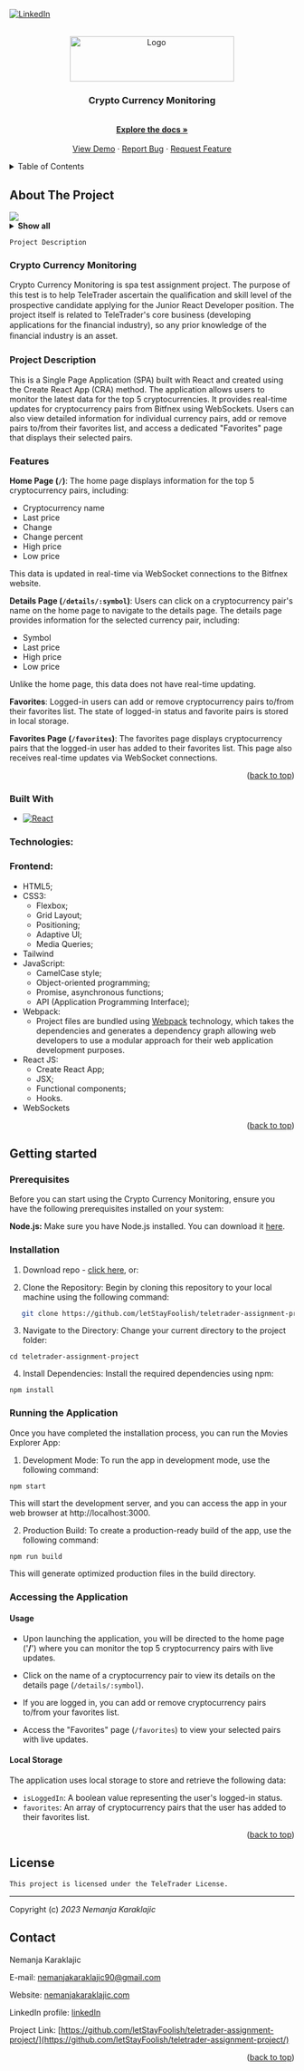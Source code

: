 [![LinkedIn][linkedin-shield]][linkedin-url]

<!-- PROJECT LOGO -->
<br />
<div align="center">
  <a href="https://www.teletrader.rs/">
    <img src="./src/assets/Header/Logo/logo.png" alt="Logo" width="290" height="80">
  </a>

<h3 align="center">Crypto Currency Monitoring</h3>

  <p align="center">
    <br />
    <a href="https://github.com/letStayFoolish/teletrader-assignment-project"><strong>Explore the docs »</strong></a>
    <br />
    <br />
    <a href="teletrader-assignment-project.vercel.app">View Demo</a>
    ·
    <a href="https://github.com/letStayFoolish/teletrader-assignment-project/issues">Report Bug</a>
    ·
    <a href="https://github.com/letStayFoolish/teletrader-assignment-project/issues">Request Feature</a>
  </p>
</div>



<!-- TABLE OF CONTENTS -->
<details>
  <summary>Table of Contents</summary>
  <ol>
    <li>
      <a href="#about-the-project">About The Project</a>
      <ul>
        <li><a href="#built-with">Built With</a></li>
      </ul>
    </li>
    <li>
      <a href="#getting-started">Getting Started</a>
      <ul>
        <li><a href="#prerequisites">Prerequisites</a></li>
        <li><a href="#installation">Installation</a></li>
      </ul>
    </li>
    <li><a href="#figma-design">Figma Design</a></li>
    <li><a href="#projects-checklists">Project's checklists</a></li>
    <li><a href="#license">License</a></li>
    <li><a href="#contact">Contact</a></li>
  </ol>
</details>



<!-- ABOUT THE PROJECT -->
## About The Project

<img src="./src/assets/screens/screen-01.png">
<details><summary><b>Show all</b></summary>
<img src="./src/assets/screens/screen-04.png">
<img src="./src/assets/screens/screen-02.png">
<img src="./src/assets/screens/screen-03.png">
</details>

`Project Description`

### Crypto Currency Monitoring

Crypto Currency Monitoring is spa test assignment project. The purpose of this test is to help TeleTrader ascertain the qualiﬁcation and skill level of the prospective candidate applying for the Junior React Developer position.
The project itself is related to TeleTrader's core business (developing applications for the ﬁnancial industry), so any prior knowledge of the ﬁnancial industry is an asset.

### Project Description
This is a Single Page Application (SPA) built with React and created using the Create React App (CRA) method. The application allows users to monitor the latest data for the top 5 cryptocurrencies. It provides real-time updates for cryptocurrency pairs from Bitfnex using WebSockets. Users can also view detailed information for individual currency pairs, add or remove pairs to/from their favorites list, and access a dedicated "Favorites" page that displays their selected pairs.

### Features

**Home Page (`/`)**: The home page displays information for the top 5 cryptocurrency pairs, including:

 - Cryptocurrency name
 - Last price
 - Change
 - Change percent
 - High price
 - Low price

This data is updated in real-time via WebSocket connections to the Bitfnex website.

**Details Page (`/details/:symbol`)**: Users can click on a cryptocurrency pair's name on the home page to navigate to the details page. The details page provides information for the selected currency pair, including:

 - Symbol
 - Last price
 - High price
 - Low price

Unlike the home page, this data does not have real-time updating.

**Favorites**: Logged-in users can add or remove cryptocurrency pairs to/from their favorites list. The state of logged-in status and favorite pairs is stored in local storage.

**Favorites Page (`/favorites`)**: The favorites page displays cryptocurrency pairs that the logged-in user has added to their favorites list. This page also receives real-time updates via WebSocket connections.

<p align="right">(<a href="#readme-top">back to top</a>)</p>



### Built With

* [![React][React.js]][React-url]

### Technologies:
### Frontend:

- HTML5;
- CSS3:
    - Flexbox;
    - Grid Layout;
    - Positioning;
    - Adaptive UI;
    - Media Queries;
- Tailwind
- JavaScript:
    - CamelCase style;
    - Object-oriented programming;
    - Promise, asynchronous functions;
    - API (Application Programming Interface);
- Webpack:
    - Project files are bundled using [Webpack](https://webpack.js.org/) technology, which takes the dependencies and generates a dependency graph allowing web developers to use a modular approach for their web application development purposes.
- React JS:
    - Create React App;
    - JSX;
    - Functional components;
    - Hooks.
- WebSockets

<p align="right">(<a href="#readme-top">back to top</a>)</p>

<!-- GETTING STARTED -->
<!-- USAGE EXAMPLES -->
## Getting started

### Prerequisites

Before you can start using the Crypto Currency Monitoring, ensure you have the following prerequisites installed on your system:

**Node.js:** Make sure you have Node.js installed. You can download it [here](https://nodejs.org/en).

### Installation

1. Download repo - [click here](https://github.com/letStayFoolish/teletrader-assignment-project), or:

2. Clone the Repository: Begin by cloning this repository to your local machine using the following command:
```sh
   git clone https://github.com/letStayFoolish/teletrader-assignment-project
```

3. Navigate to the Directory: Change your current directory to the project folder:
```ssh
cd teletrader-assignment-project
```
4. Install Dependencies: Install the required dependencies using npm:
```ssh
npm install
```

### Running the Application

Once you have completed the installation process, you can run the Movies Explorer App:
1. Development Mode: To run the app in development mode, use the following command:
```ssh
npm start
```
This will start the development server, and you can access the app in your web browser at http://localhost:3000.

2. Production Build: To create a production-ready build of the app, use the following command:
```ssh
npm run build
```
This will generate optimized production files in the build directory.


### Accessing the Application

#### Usage
 - Upon launching the application, you will be directed to the home page ('**/**') where you can monitor the top 5 cryptocurrency pairs with live updates.

 - Click on the name of a cryptocurrency pair to view its details on the details page (`/details/:symbol`).

 - If you are logged in, you can add or remove cryptocurrency pairs to/from your favorites list.

 - Access the "Favorites" page (`/favorites`) to view your selected pairs with live updates.

#### Local Storage
The application uses local storage to store and retrieve the following data:

 - `isLoggedIn`: A boolean value representing the user's logged-in status.
 - `favorites`: An array of cryptocurrency pairs that the user has added to their favorites list.

<p align="right">(<a href="#readme-top">back to top</a>)</p>

<!-- FIGMA -->

<!-- CHECKLISTS -->

<!-- LICENSE -->
## License

````
This project is licensed under the TeleTrader License.
````
<hr>

Copyright (c) _2023_ _Nemanja Karaklajic_



<!-- CONTACT -->
## Contact

Nemanja Karaklajic

E-mail: [nemanjakaraklajic90@gmail.com](mailto:nemanjakaraklajic90@gmail.com)

Website: [nemanjakaraklajic.com](https://chilicode.netlify.app/)

LinkedIn profile: [linkedIn](https://twitter.com/twitter_handle)

Project Link: [https://github.com/letStayFoolish/teletrader-assignment-project/](https://github.com/letStayFoolish/teletrader-assignment-project/)


<p align="right">(<a href="#readme-top">back to top</a>)</p>




<!-- MARKDOWN LINKS & IMAGES -->
<!-- https://www.markdownguide.org/basic-syntax/#reference-style-links -->
[contributors-shield]: https://img.shields.io/github/contributors/github_username/repo_name.svg?style=for-the-badge
[contributors-url]: https://github.com/github_username/repo_name/graphs/contributors
[forks-shield]: https://img.shields.io/github/forks/github_username/repo_name.svg?style=for-the-badge
[forks-url]: https://github.com/github_username/repo_name/network/members
[stars-shield]: https://img.shields.io/github/stars/github_username/repo_name.svg?style=for-the-badge
[stars-url]: https://github.com/github_username/repo_name/stargazers
[issues-shield]: https://img.shields.io/github/issues/github_username/repo_name.svg?style=for-the-badge
[issues-url]: https://github.com/github_username/repo_name/issues
[license-shield]: https://img.shields.io/github/license/github_username/repo_name.svg?style=for-the-badge
[license-url]: https://github.com/github_username/repo_name/blob/master/LICENSE.txt
[linkedin-shield]: https://img.shields.io/badge/-LinkedIn-black.svg?style=for-the-badge&logo=linkedin&colorB=555
[linkedin-url]: https://www.linkedin.com/in/nemanjakaraklajic30111990/
[product-screenshot]: images/screenshot.png
[Next.js]: https://img.shields.io/badge/next.js-000000?style=for-the-badge&logo=nextdotjs&logoColor=white
[Next-url]: https://nextjs.org/
[React.js]: https://img.shields.io/badge/React-20232A?style=for-the-badge&logo=react&logoColor=61DAFB
[React-url]: https://reactjs.org/
[Vue.js]: https://img.shields.io/badge/Vue.js-35495E?style=for-the-badge&logo=vuedotjs&logoColor=4FC08D
[Vue-url]: https://vuejs.org/
[Angular.io]: https://img.shields.io/badge/Angular-DD0031?style=for-the-badge&logo=angular&logoColor=white
[Angular-url]: https://angular.io/
[Svelte.dev]: https://img.shields.io/badge/Svelte-4A4A55?style=for-the-badge&logo=svelte&logoColor=FF3E00
[Svelte-url]: https://svelte.dev/
[Laravel.com]: https://img.shields.io/badge/Laravel-FF2D20?style=for-the-badge&logo=laravel&logoColor=white
[Laravel-url]: https://laravel.com
[Bootstrap.com]: https://img.shields.io/badge/Bootstrap-563D7C?style=for-the-badge&logo=bootstrap&logoColor=white
[Bootstrap-url]: https://getbootstrap.com
[JQuery.com]: https://img.shields.io/badge/jQuery-0769AD?style=for-the-badge&logo=jquery&logoColor=white
[JQuery-url]: https://jquery.com 

